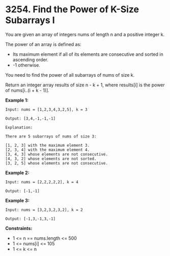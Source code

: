 # 3254. Find the Power of K-Size Subarrays I
You are given an array of integers nums of length n and a positive integer k.

The power of an array is defined as:

- Its maximum element if all of its elements are consecutive and sorted in ascending order.
- -1 otherwise.

You need to find the power of all subarrays of nums of size k.

Return an integer array results of size n - k + 1, where results[i] is the power of nums[i..(i + k - 1)].

 

**Example 1:**
```
Input: nums = [1,2,3,4,3,2,5], k = 3

Output: [3,4,-1,-1,-1]

Explanation:

There are 5 subarrays of nums of size 3:

[1, 2, 3] with the maximum element 3.
[2, 3, 4] with the maximum element 4.
[3, 4, 3] whose elements are not consecutive.
[4, 3, 2] whose elements are not sorted.
[3, 2, 5] whose elements are not consecutive.
```

**Example 2:**
```
Input: nums = [2,2,2,2,2], k = 4

Output: [-1,-1]
```

**Example 3:**
```
Input: nums = [3,2,3,2,3,2], k = 2

Output: [-1,3,-1,3,-1]
```
 

**Constraints:**
- 1 <= n == nums.length <= 500
- 1 <= nums[i] <= 105
- 1 <= k <= n